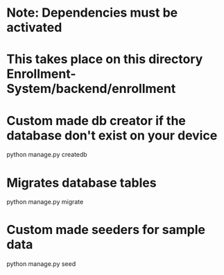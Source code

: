 # Note: Dependencies must be activated
# This takes place on this directory Enrollment-System/backend/enrollment

# Custom made db creator if the database don't exist on your device
python manage.py createdb

# Migrates database tables
python manage.py migrate

# Custom made seeders for sample data
python manage.py seed